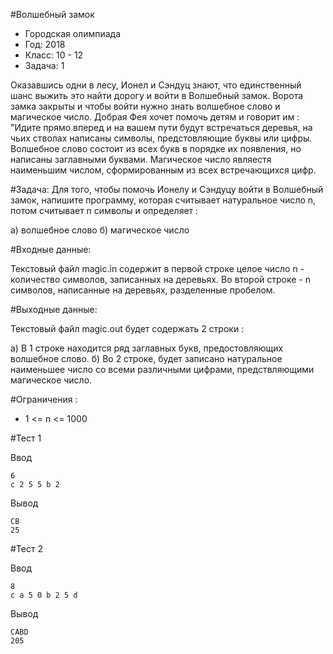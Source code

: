#Волшебный замок
* Городская олимпиада
* Год: 2018
* Класс: 10 - 12
* Задача: 1

Оказавшись одни в лесу, Ионел и Сэндуц знают, что единственный шанс выжить это найти дорогу и войти в Волшебный замок. Ворота замка закрыты и чтобы войти нужно знать
волшебное слово и магическое число. Добрая Фея хочет помочь детям и говорит им : "Идите прямо вперед и на вашем пути будут встречаться деревья, на чьих стволах написаны
символы, предстовляющие буквы или цифры. Волшебное слово состоит из всех букв в порядке их появления, но написаны заглавными буквами. Магическое число являестя наименьшим
числом, сформированным из всех встречающихся цифр.

#Задача:
Для того, чтобы помочь Ионелу и Сэндуцу войти в Волшебный замок, напишите программу, которая считывает натуральное число n, потом считывает n символы и определяет :

а) волшебное слово
б) магическое число

#Входные данные:

Текстовый файл magic.in  содержит в первой строке целое число n - количество символов, записанных на деревьях. Во второй строке - n символов, написанные на деревьях,
разделенные пробелом.

#Выходные данные:

Текстовый файл magic.out  будет содержать 2 строки :

а) В 1 строке находится ряд заглавных букв, предостовляющих волшебное слово.
б) Во 2 строке, будет записано натуральное наименьшее число со всеми различными цифрами, предствляющими магическое число.

#Ограничения :
* 1 <= n <= 1000

#Тест 1

Ввод
```
6
c 2 5 5 b 2
```
Вывод
```
CB
25
```
#Тест 2

Ввод
```
8
c a 5 0 b 2 5 d
```  
Вывод
```
CABD
205
```
         
